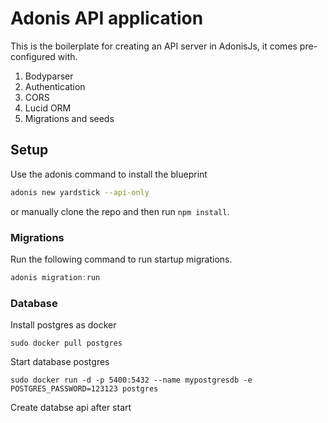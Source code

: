 # Adonis API application

This is the boilerplate for creating an API server in AdonisJs, it comes pre-configured with.

1. Bodyparser
2. Authentication
3. CORS
4. Lucid ORM
5. Migrations and seeds

## Setup

Use the adonis command to install the blueprint

```bash
adonis new yardstick --api-only
```

or manually clone the repo and then run `npm install`.


### Migrations

Run the following command to run startup migrations.

```js
adonis migration:run
```
### Database
Install postgres as docker
```
sudo docker pull postgres
```
Start database postgres
```
sudo docker run -d -p 5400:5432 --name mypostgresdb -e POSTGRES_PASSWORD=123123 postgres
```
Create databse api after start
